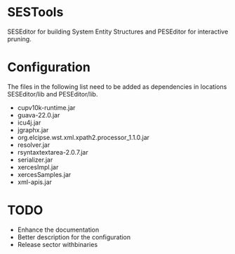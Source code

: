 # SESTools
SESEditor for building System Entity Structures and PESEditor for interactive pruning.

# Configuration
The files in the following list need to be added as dependencies in locations SESEditor/lib and PESEditor/lib.

* cupv10k-runtime.jar
* guava-22.0.jar
* icu4j.jar
* jgraphx.jar
* org.elcipse.wst.xml.xpath2.processor_1.1.0.jar
* resolver.jar
* rsyntaxtextarea-2.0.7.jar
* serializer.jar
* xercesImpl.jar
* xercesSamples.jar
* xml-apis.jar

# TODO
* Enhance the documentation
* Better description for the configuration
* Release sector withbinaries